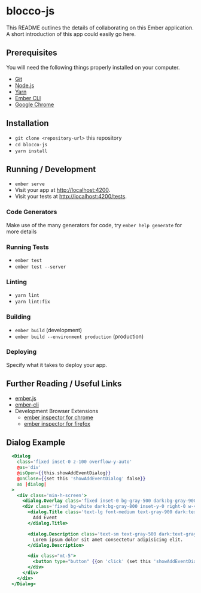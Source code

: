 # blocco-js

This README outlines the details of collaborating on this Ember application.
A short introduction of this app could easily go here.

## Prerequisites

You will need the following things properly installed on your computer.

* [Git](https://git-scm.com/)
* [Node.js](https://nodejs.org/)
* [Yarn](https://yarnpkg.com/)
* [Ember CLI](https://ember-cli.com/)
* [Google Chrome](https://google.com/chrome/)

## Installation

* `git clone <repository-url>` this repository
* `cd blocco-js`
* `yarn install`

## Running / Development

* `ember serve`
* Visit your app at [http://localhost:4200](http://localhost:4200).
* Visit your tests at [http://localhost:4200/tests](http://localhost:4200/tests).

### Code Generators

Make use of the many generators for code, try `ember help generate` for more details

### Running Tests

* `ember test`
* `ember test --server`

### Linting

* `yarn lint`
* `yarn lint:fix`

### Building

* `ember build` (development)
* `ember build --environment production` (production)

### Deploying

Specify what it takes to deploy your app.

## Further Reading / Useful Links

* [ember.js](https://emberjs.com/)
* [ember-cli](https://ember-cli.com/)
* Development Browser Extensions
  * [ember inspector for chrome](https://chrome.google.com/webstore/detail/ember-inspector/bmdblncegkenkacieihfhpjfppoconhi)
  * [ember inspector for firefox](https://addons.mozilla.org/en-US/firefox/addon/ember-inspector/)


## Dialog Example

```hbs
  <Dialog
    class='fixed inset-0 z-100 overflow-y-auto'
    @as='div'
    @isOpen={{this.showAddEventDialog}}
    @onClose={{set this 'showAddEventDialog' false}}
    as |dialog|
  >
    <div class='min-h-screen'>
      <dialog.Overlay class='fixed inset-0 bg-gray-500 dark:bg-gray-900 bg-opacity-75 transition-opacity' />
      <div class='fixed bg-white dark:bg-gray-800 inset-y-0 right-0 w-4/12 px-10 pt-4'>
        <dialog.Title class='text-lg font-medium text-gray-900 dark:text-gray-100 leading-6' @as='h3'>
          Add Event
        </dialog.Title>

        <dialog.Description class='text-sm text-gray-500 dark:text-gray-100'>
          Lorem ipsum dolor sit amet consectetur adipisicing elit.
        </dialog.Description>

        <div class="mt-5">
          <button type="button" {{on 'click' (set this 'showAddEventDialog' false)}}>Done</button>
        </div>
      </div>
    </div>
  </Dialog>
```
